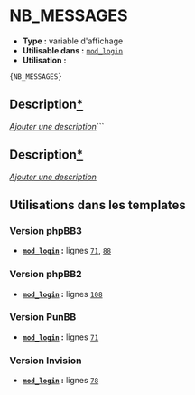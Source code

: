 # NB_MESSAGES
* __Type :__ variable d'affichage
* __Utilisable dans :__ [`mod_login`](../tpl/mod_login.md#readme)
* __Utilisation :__

```smarty
{NB_MESSAGES}
```

## Description[*](https://fa-tvars.appspot.com/var/NB_MESSAGES)
[*Ajouter une description*](https://fa-tvars.appspot.com/var/NB_MESSAGES)```

## Description[*](https://fa-tvars.appspot.com/var/NB_MESSAGES)
[*Ajouter une description*](https://fa-tvars.appspot.com/var/NB_MESSAGES)

## Utilisations dans les templates

### Version phpBB3
* __[`mod_login`](../tpl/mod_login.md#readme) :__ lignes [`71`](../src/prosilver/mod_login.tpl#L71), [`88`](../src/prosilver/mod_login.tpl#L88)

### Version phpBB2
* __[`mod_login`](../tpl/mod_login.md#readme) :__ lignes [`108`](../src/subsilver/mod_login.tpl#L108)

### Version PunBB
* __[`mod_login`](../tpl/mod_login.md#readme) :__ lignes [`71`](../src/punbb/mod_login.tpl#L71)

### Version Invision
* __[`mod_login`](../tpl/mod_login.md#readme) :__ lignes [`78`](../src/invision/mod_login.tpl#L78)

